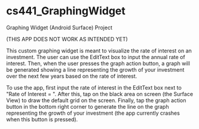 # cs441_GraphingWidget
Graphing Widget (Android Surface) Project

(THIS APP DOES NOT WORK AS INTENDED YET)

This custom graphing widget is meant to visualize the rate of interest on an investment. The user can use the EditText box to input the annual rate of interest. Then, when the user presses the graph action button, a graph will be generated showing a line representing the growth of your investment over the next few years based on the rate of interest.

To use the app, first input the rate of interest in the EditText box next to "Rate of Interest = ". After this, tap on the black area on screen (the Surface View) to draw the default grid on the screen. Finally, tap the graph action button in the bottom right corner to generate the line on the graph representing the growth of your investment (the app currently crashes when this button is pressed).
